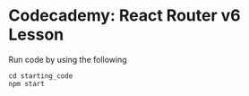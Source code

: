 # Codecademy: React Router v6 Lesson

Run code by using the following
~~~
cd starting_code
npm start
~~~
